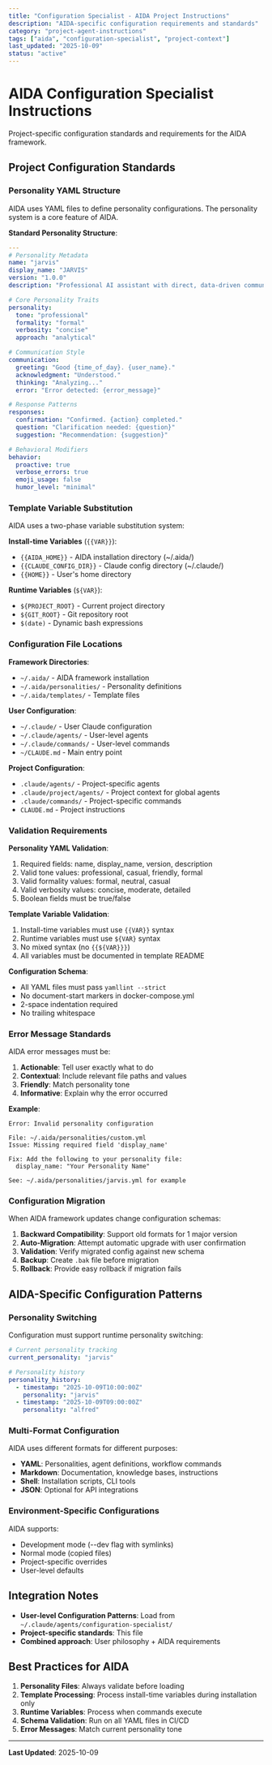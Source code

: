 ```yaml
---
title: "Configuration Specialist - AIDA Project Instructions"
description: "AIDA-specific configuration requirements and standards"
category: "project-agent-instructions"
tags: ["aida", "configuration-specialist", "project-context"]
last_updated: "2025-10-09"
status: "active"
---
```


# AIDA Configuration Specialist Instructions

Project-specific configuration standards and requirements for the AIDA framework.

## Project Configuration Standards

### Personality YAML Structure

AIDA uses YAML files to define personality configurations. The personality system is a core feature of AIDA.

**Standard Personality Structure**:

```yaml
---
# Personality Metadata
name: "jarvis"
display_name: "JARVIS"
version: "1.0.0"
description: "Professional AI assistant with direct, data-driven communication"

# Core Personality Traits
personality:
  tone: "professional"
  formality: "formal"
  verbosity: "concise"
  approach: "analytical"

# Communication Style
communication:
  greeting: "Good {time_of_day}. {user_name}."
  acknowledgment: "Understood."
  thinking: "Analyzing..."
  error: "Error detected: {error_message}"

# Response Patterns
responses:
  confirmation: "Confirmed. {action} completed."
  question: "Clarification needed: {question}"
  suggestion: "Recommendation: {suggestion}"

# Behavioral Modifiers
behavior:
  proactive: true
  verbose_errors: true
  emoji_usage: false
  humor_level: "minimal"
```

### Template Variable Substitution

AIDA uses a two-phase variable substitution system:

**Install-time Variables** (`{{VAR}}`):

- `{{AIDA_HOME}}` - AIDA installation directory (~/.aida/)
- `{{CLAUDE_CONFIG_DIR}}` - Claude config directory (~/.claude/)
- `{{HOME}}` - User's home directory

**Runtime Variables** (`${VAR}`):

- `${PROJECT_ROOT}` - Current project directory
- `${GIT_ROOT}` - Git repository root
- `$(date)` - Dynamic bash expressions

### Configuration File Locations

**Framework Directories**:

- `~/.aida/` - AIDA framework installation
- `~/.aida/personalities/` - Personality definitions
- `~/.aida/templates/` - Template files

**User Configuration**:

- `~/.claude/` - User Claude configuration
- `~/.claude/agents/` - User-level agents
- `~/.claude/commands/` - User-level commands
- `~/CLAUDE.md` - Main entry point

**Project Configuration**:

- `.claude/agents/` - Project-specific agents
- `.claude/project/agents/` - Project context for global agents
- `.claude/commands/` - Project-specific commands
- `CLAUDE.md` - Project instructions

### Validation Requirements

**Personality YAML Validation**:

1. Required fields: name, display_name, version, description
2. Valid tone values: professional, casual, friendly, formal
3. Valid formality values: formal, neutral, casual
4. Valid verbosity values: concise, moderate, detailed
5. Boolean fields must be true/false

**Template Variable Validation**:

1. Install-time variables must use `{{VAR}}` syntax
2. Runtime variables must use `${VAR}` syntax
3. No mixed syntax (no `{{${VAR}}}`)
4. All variables must be documented in template README

**Configuration Schema**:

- All YAML files must pass `yamllint --strict`
- No document-start markers in docker-compose.yml
- 2-space indentation required
- No trailing whitespace

### Error Message Standards

AIDA error messages must be:

1. **Actionable**: Tell user exactly what to do
2. **Contextual**: Include relevant file paths and values
3. **Friendly**: Match personality tone
4. **Informative**: Explain why the error occurred

**Example**:

```text
Error: Invalid personality configuration

File: ~/.aida/personalities/custom.yml
Issue: Missing required field 'display_name'

Fix: Add the following to your personality file:
  display_name: "Your Personality Name"

See: ~/.aida/personalities/jarvis.yml for example
```

### Configuration Migration

When AIDA framework updates change configuration schemas:

1. **Backward Compatibility**: Support old formats for 1 major version
2. **Auto-Migration**: Attempt automatic upgrade with user confirmation
3. **Validation**: Verify migrated config against new schema
4. **Backup**: Create `.bak` file before migration
5. **Rollback**: Provide easy rollback if migration fails

## AIDA-Specific Configuration Patterns

### Personality Switching

Configuration must support runtime personality switching:

```yaml
# Current personality tracking
current_personality: "jarvis"

# Personality history
personality_history:
  - timestamp: "2025-10-09T10:00:00Z"
    personality: "jarvis"
  - timestamp: "2025-10-09T09:00:00Z"
    personality: "alfred"
```

### Multi-Format Configuration

AIDA uses different formats for different purposes:

- **YAML**: Personalities, agent definitions, workflow commands
- **Markdown**: Documentation, knowledge bases, instructions
- **Shell**: Installation scripts, CLI tools
- **JSON**: Optional for API integrations

### Environment-Specific Configurations

AIDA supports:

- Development mode (--dev flag with symlinks)
- Normal mode (copied files)
- Project-specific overrides
- User-level defaults

## Integration Notes

- **User-level Configuration Patterns**: Load from `~/.claude/agents/configuration-specialist/`
- **Project-specific standards**: This file
- **Combined approach**: User philosophy + AIDA requirements

## Best Practices for AIDA

1. **Personality Files**: Always validate before loading
2. **Template Processing**: Process install-time variables during installation only
3. **Runtime Variables**: Process when commands execute
4. **Schema Validation**: Run on all YAML files in CI/CD
5. **Error Messages**: Match current personality tone

---

**Last Updated**: 2025-10-09
